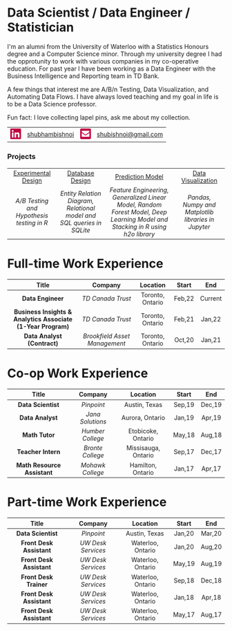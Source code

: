 # Data Scientist / Data Engineer / Statistician 

I'm an alumni from the University of Waterloo with a Statistics Honours degree and a Computer Science minor. Through my university degree I had the opprotunity to work with various companies in my co-operative education. For past year I have been working as a Data Engineer with the Business Intelligence and Reporting team in TD Bank.

A few things that interest me are A/B/n Testing, Data Visualization, and Automating Data Flows. I have always loved teaching and my goal in life is to be a Data Science professor. 

Fun fact: I love collecting lapel pins, ask me about my collection.

| | | | |
| :---: | :---: | :---: | :---: |
| [<img src="./stuff/linkedin.png" width="25"/>](./stuff/linkedin.png) | [shubhambishnoi](https://www.linkedin.com/in/shubhambishnoi/) | [<img src="./stuff/email.png" width="25"/>](./stuff/email.png) | [shubishnoi@gmail.com](mailto:shubishnoi@gmail.com) | 


### Projects
| | | | |
| :---: | :---: | :---: | :---: | 
| [Experimental Design](./projects/ExperimentalDesign/) | [Database Design](./projects/DatabaseDesign/) | [Prediction Model](./projects/PredictionClassificationModels) | [Data Visualization](./projects/DataVisualization)  | 
| *A/B Testing and Hypothesis testing in R* | *Entity Relation Diagram, Relational model and SQL queries in SQLite* | *Feature Engineering, Generalized Linear Model, Random Forest Model, Deep Learning Model and Stacking in R using h2o library* | *Pandas, Numpy and Matplotlib libraries in Jupyter* | 


# Full-time Work Experience

| Title | Company | Location | Start | End |
| :---: | :---: | :---: | :---: | :---: |
| **Data Engineer** | *TD Canada Trust* |  Toronto, Ontario | Feb,22 | Current |
| **Business Insights & Analytics Associate (1-Year Program)** | *TD Canada Trust* |  Toronto, Ontario | Feb,21 | Jan,22 |
| **Data Analyst (Contract)** | *Brookfield Asset Management* |  Toronto, Ontario | Oct,20 | Jan,21 |

# Co-op Work Experience

| Title | Company | Location | Start | End |
| :---: | :---: | :---: | :---: | :---: |
| **Data Scientist** | *Pinpoint* |  Austin, Texas | Sep,19 | Dec,19 |
| **Data Analyst** | *Jana Solutions* |  Aurora, Ontario | Jan,19 | Apr,19 |
| **Math Tutor** | *Humber College* |  Etobicoke, Ontario | May,18 | Aug,18 |
| **Teacher Intern** | *Bronte College* |  Missisauga, Ontario | Sep,17 | Dec,17 |
| **Math Resource Assistant** | *Mohawk College* |  Hamilton, Ontario | Jan,17 | Apr,17 |

# Part-time Work Experience

| Title | Company | Location | Start | End |
| :---: | :---: | :---: | :---: | :---: |
| **Data Scientist** | *Pinpoint* |  Austin, Texas | Jan,20 | Mar,20 |
| **Front Desk Assistant** | *UW Desk Services* | Waterloo, Ontario | Jan,20 | Aug,20 |
| **Front Desk Assistant** | *UW Desk Services* | Waterloo, Ontario | May,19 | Aug,19 |
| **Front Desk Trainer** | *UW Desk Services* | Waterloo, Ontario | Sep,18 | Dec,18 |
| **Front Desk Assistant** | *UW Desk Services* | Waterloo, Ontario | Jan,18 | Apr,18 |
| **Front Desk Assistant** | *UW Desk Services* | Waterloo, Ontario | May,17 | Aug,17 |